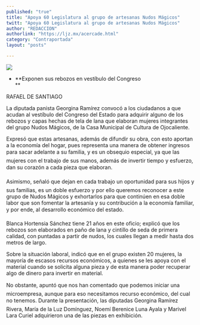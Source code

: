 ```yaml
---
published: "true"
title: "Apoya 60 Legislatura al grupo de artesanas Nudos Mágicos"
twitt: "Apoya 60 Legislatura al grupo de artesanas Nudos Mágicos"
author: "REDACCION"
authorlink: "https://ljz.mx/acercade.html"
category: "Contraportada"
layout: "posts"

---
```

![](http://i.imgur.com/d8YWLRqm.jpg)



*   **Exponen sus rebozos en vestíbulo del Congreso  
    **


  RAFAEL DE SANTIAGO



  La diputada panista Georgina Ramírez convocó a los ciudadanos a que acudan al vestíbulo del Congreso del Estado para adquirir alguno de los rebozos y capas hechas de tela de lana que elaboran mujeres integrantes del grupo Nudos Mágicos, de la Casa Municipal de Cultura de Ojocaliente.



  Expresó que estas artesanas, además de difundir su obra, con esto aportan a la economía del hogar, pues representa una manera de obtener ingresos para sacar adelante a su familia, y es un obsequio especial, ya que las mujeres con el trabajo de sus manos, además de invertir tiempo y esfuerzo, dan su corazón a cada pieza que elaboran.



  Asimismo, señaló que dejan en cada trabajo un oportunidad para sus hijos y sus familias, es un doble esfuerzo y por ello queremos reconocer a este grupo de Nudos Mágicos y exhortarlos para que continúen en esa doble labor que son fomentar la artesanía y su contribución a la economía familiar, y por ende, al desarrollo económico del estado.



  Blanca Hortensia Sánchez tiene 21 años en este oficio; explicó que los rebozos son elaborados en paño de lana y cintillo de seda de primera calidad, con puntadas a partir de nudos, los cuales llegan a medir hasta dos metros de largo.



  Sobre la situación laboral, indicó que en el grupo existen 20 mujeres, la mayoría de escasos recursos económicos, a quienes se les apoya con el material cuando se solicita alguna pieza y de esta manera poder recuperar algo de dinero para invertir en material.



  No obstante, apuntó que nos han comentado que podemos iniciar una microempresa, aunque para eso necesitamos recurso económico, del cual no tenemos. Durante la presentación, las diputadas Georgina Ramírez Rivera, María de la Luz Domínguez, Noemí Berenice Luna Ayala y Marivel Lara Curiel adquirieron una de las piezas en exhibición.

